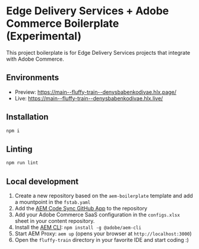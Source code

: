 # Edge Delivery Services + Adobe Commerce Boilerplate (Experimental)
This project boilerplate is for Edge Delivery Services projects that integrate with Adobe Commerce.

## Environments
- Preview: https://main--fluffy-train--denysbabenkodivae.hlx.page/
- Live: https://main--fluffy-train--denysbabenkodivae.hlx.live/

## Installation

```sh
npm i
```

## Linting

```sh
npm run lint
```

## Local development

1. Create a new repository based on the `aem-boilerplate` template and add a mountpoint in the `fstab.yaml`
1. Add the [AEM Code Sync GitHub App](https://github.com/apps/aem-code-sync) to the repository
1. Add your Adobe Commerce SaaS configuration in the `configs.xlsx` sheet in your content repository.
1. Install the [AEM CLI](https://github.com/adobe/aem-cli): `npm install -g @adobe/aem-cli`
1. Start AEM Proxy: `aem up` (opens your browser at `http://localhost:3000`)
1. Open the `fluffy-train` directory in your favorite IDE and start coding :)
